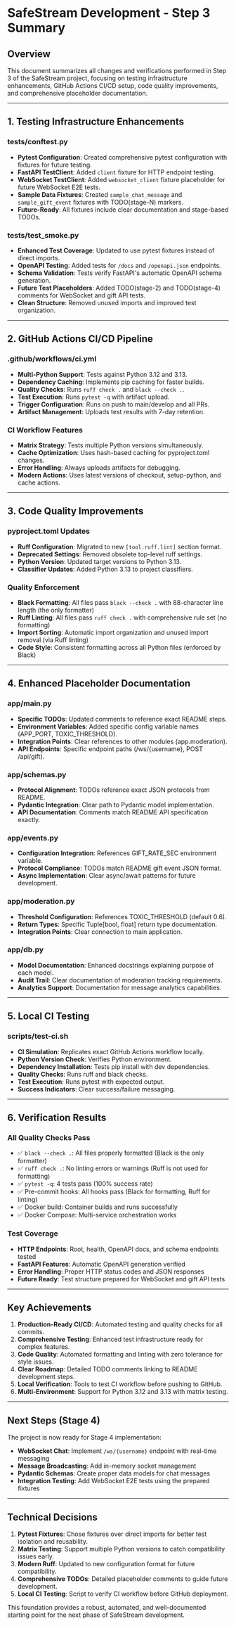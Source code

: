 # SafeStream Development - Step 3 Summary

## Overview
This document summarizes all changes and verifications performed in Step 3 of the SafeStream project, focusing on testing infrastructure enhancements, GitHub Actions CI/CD setup, code quality improvements, and comprehensive placeholder documentation.

---

## 1. Testing Infrastructure Enhancements

### tests/conftest.py
- **Pytest Configuration**: Created comprehensive pytest configuration with fixtures for future testing.
- **FastAPI TestClient**: Added `client` fixture for HTTP endpoint testing.
- **WebSocket TestClient**: Added `websocket_client` fixture placeholder for future WebSocket E2E tests.
- **Sample Data Fixtures**: Created `sample_chat_message` and `sample_gift_event` fixtures with TODO(stage-N) markers.
- **Future-Ready**: All fixtures include clear documentation and stage-based TODOs.

### tests/test_smoke.py
- **Enhanced Test Coverage**: Updated to use pytest fixtures instead of direct imports.
- **OpenAPI Testing**: Added tests for `/docs` and `/openapi.json` endpoints.
- **Schema Validation**: Tests verify FastAPI's automatic OpenAPI schema generation.
- **Future Test Placeholders**: Added TODO(stage-2) and TODO(stage-4) comments for WebSocket and gift API tests.
- **Clean Structure**: Removed unused imports and improved test organization.

---

## 2. GitHub Actions CI/CD Pipeline

### .github/workflows/ci.yml
- **Multi-Python Support**: Tests against Python 3.12 and 3.13.
- **Dependency Caching**: Implements pip caching for faster builds.
- **Quality Checks**: Runs `ruff check .` and `black --check .`.
- **Test Execution**: Runs `pytest -q` with artifact upload.
- **Trigger Configuration**: Runs on push to main/develop and all PRs.
- **Artifact Management**: Uploads test results with 7-day retention.

### CI Workflow Features
- **Matrix Strategy**: Tests multiple Python versions simultaneously.
- **Cache Optimization**: Uses hash-based caching for pyproject.toml changes.
- **Error Handling**: Always uploads artifacts for debugging.
- **Modern Actions**: Uses latest versions of checkout, setup-python, and cache actions.

---

## 3. Code Quality Improvements

### pyproject.toml Updates
- **Ruff Configuration**: Migrated to new `[tool.ruff.lint]` section format.
- **Deprecated Settings**: Removed obsolete top-level ruff settings.
- **Python Version**: Updated target versions to Python 3.13.
- **Classifier Updates**: Added Python 3.13 to project classifiers.

### Quality Enforcement
- **Black Formatting**: All files pass `black --check .` with 88-character line length (the only formatter)
- **Ruff Linting**: All files pass `ruff check .` with comprehensive rule set (no formatting)
- **Import Sorting**: Automatic import organization and unused import removal (via Ruff linting)
- **Code Style**: Consistent formatting across all Python files (enforced by Black)

---

## 4. Enhanced Placeholder Documentation

### app/main.py
- **Specific TODOs**: Updated comments to reference exact README steps.
- **Environment Variables**: Added specific config variable names (APP_PORT, TOXIC_THRESHOLD).
- **Integration Points**: Clear references to other modules (app.moderation).
- **API Endpoints**: Specific endpoint paths (/ws/{username}, POST /api/gift).

### app/schemas.py
- **Protocol Alignment**: TODOs reference exact JSON protocols from README.
- **Pydantic Integration**: Clear path to Pydantic model implementation.
- **API Documentation**: Comments match README API specification exactly.

### app/events.py
- **Configuration Integration**: References GIFT_RATE_SEC environment variable.
- **Protocol Compliance**: TODOs match README gift event JSON format.
- **Async Implementation**: Clear async/await patterns for future development.

### app/moderation.py
- **Threshold Configuration**: References TOXIC_THRESHOLD (default 0.6).
- **Return Types**: Specific Tuple[bool, float] return type documentation.
- **Integration Points**: Clear connection to main application.

### app/db.py
- **Model Documentation**: Enhanced docstrings explaining purpose of each model.
- **Audit Trail**: Clear documentation of moderation tracking requirements.
- **Analytics Support**: Documentation for message analytics capabilities.

---

## 5. Local CI Testing

### scripts/test-ci.sh
- **CI Simulation**: Replicates exact GitHub Actions workflow locally.
- **Python Version Check**: Verifies Python environment.
- **Dependency Installation**: Tests pip install with dev dependencies.
- **Quality Checks**: Runs ruff and black checks.
- **Test Execution**: Runs pytest with expected output.
- **Success Indicators**: Clear success/failure messaging.

---

## 6. Verification Results

### All Quality Checks Pass
- ✅ `black --check .`: All files properly formatted (Black is the only formatter)
- ✅ `ruff check .`: No linting errors or warnings (Ruff is not used for formatting)
- ✅ `pytest -q`: 4 tests pass (100% success rate)
- ✅ Pre-commit hooks: All hooks pass (Black for formatting, Ruff for linting)
- ✅ Docker build: Container builds and runs successfully
- ✅ Docker Compose: Multi-service orchestration works

### Test Coverage
- **HTTP Endpoints**: Root, health, OpenAPI docs, and schema endpoints tested
- **FastAPI Features**: Automatic OpenAPI generation verified
- **Error Handling**: Proper HTTP status codes and JSON responses
- **Future Ready**: Test structure prepared for WebSocket and gift API tests

---

## Key Achievements

1. **Production-Ready CI/CD**: Automated testing and quality checks for all commits.
2. **Comprehensive Testing**: Enhanced test infrastructure ready for complex features.
3. **Code Quality**: Automated formatting and linting with zero tolerance for style issues.
4. **Clear Roadmap**: Detailed TODO comments linking to README development steps.
5. **Local Verification**: Tools to test CI workflow before pushing to GitHub.
6. **Multi-Environment**: Support for Python 3.12 and 3.13 with matrix testing.

---

## Next Steps (Stage 4)

The project is now ready for Stage 4 implementation:
- **WebSocket Chat**: Implement `/ws/{username}` endpoint with real-time messaging
- **Message Broadcasting**: Add in-memory socket management
- **Pydantic Schemas**: Create proper data models for chat messages
- **Integration Testing**: Add WebSocket E2E tests using the prepared fixtures

---

## Technical Decisions

1. **Pytest Fixtures**: Chose fixtures over direct imports for better test isolation and reusability.
2. **Matrix Testing**: Support multiple Python versions to catch compatibility issues early.
3. **Modern Ruff**: Updated to new configuration format for future compatibility.
4. **Comprehensive TODOs**: Detailed placeholder comments to guide future development.
5. **Local CI Testing**: Script to verify CI workflow before GitHub deployment.

This foundation provides a robust, automated, and well-documented starting point for the next phase of SafeStream development. 